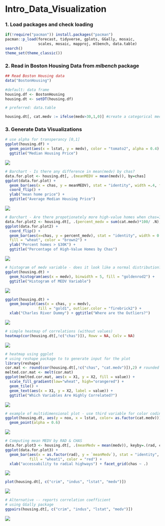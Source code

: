 Intro\_Data\_Visualization
================

### 1\. Load packages and check loading

``` r
if(!require("pacman")) install.packages("pacman")
pacman::p_load(forecast, tidyverse, gplots, GGally, mosaic,
               scales, mosaic, mapproj, mlbench, data.table)
search()
theme_set(theme_classic())
```

### 2\. Read in Boston Housing Data from *mlbench* package

``` r
## Read Boston Housing data
data("BostonHousing")
  
#default: data frame
housing.df <- BostonHousing
housing.dt <- setDT(housing.df)

# preferred: data.table

housing.dt[, cat.medv := ifelse(medv>30,1,0)] #create a categorical medv variable
```

### 3\. Generate Data Visualizations

``` r
# use alpha for transperancy [0,1]
ggplot(housing.df) +
  geom_point(aes(x = lstat, y = medv), color = "tomato2", alpha = 0.4) +
  ggtitle("Median Housing Price")
```

![](README_figs/README-1Scatter-1.png)<!-- -->

``` r
# Barchart - Is there any difference in mean(medv) by chas?
data.for.plot <- housing.dt[, .(meanMEDV = mean(medv)), by=chas]
ggplot(data.for.plot) + 
  geom_bar(aes(x = chas, y = meanMEDV), stat = "identity", width =.4, fill="seagreen") +
  coord_flip() +
  ylab("mean home price") +
  ggtitle("Average Median Housing Price")
```

![](README_figs/README-2Barchart-1.png)<!-- -->

``` r
# Barchart - Are there propotionately more high-value homes when chas=1?
data.for.plot2 <- housing.dt[, .(percent_medv = sum(cat.medv)*100/ .N), keyby=chas]
ggplot(data.for.plot2) +
  coord_flip() +
  geom_bar(aes(x=chas, y = percent_medv), stat = "identity", width = 0.4, 
  fill = "wheat", color = "brown2") +
  ylab("Percent homes > $30K") +
  ggtitle("Percentage of High-Value Homes by Chas")
```

![](README_figs/README-2Barchart-2.png)<!-- -->

``` r
# histogram of medv variable - does it look like a normal distribution?
ggplot(housing.dt) +
  geom_histogram(aes(x = medv), binwidth = 5, fill = "goldenrod2") +
  ggtitle("Histogram of MEDV Variable")
```

![](README_figs/README-3Histogram-1.png)<!-- -->

``` r
ggplot(housing.dt) +
  geom_boxplot(aes(x = chas, y = medv), 
               fill = "gold1", outlier.color = "firebrick2") + 
  xlab("Charles River Dummy") + ggtitle("Where are the Outliers?")
```

![](README_figs/README-4BoxPlot-1.png)<!-- -->

``` r
# simple heatmap of correlations (without values)
heatmap(cor(housing.dt[,!c("chas")]), Rowv = NA, Colv = NA)
```

![](README_figs/README-5Heatmaps-1.png)<!-- -->

``` r
# heatmap using ggplot
# using reshape package to to generate input for the plot 
library(reshape)
cor.mat <- round(cor(housing.dt[,!c("chas", "cat.medv")]),2) # rounded correlation matrix 
melted.cor.mat <- melt(cor.mat) 
ggplot(melted.cor.mat, aes(x = X1, y = X2, fill = value)) + 
  scale_fill_gradient(low="wheat", high="orangered") +
  geom_tile() + 
  geom_text(aes(x = X1, y = X2, label = value)) +
  ggtitle("Which Variables Are Highly Correlated?")
```

![](README_figs/README-5Heatmaps-2.png)<!-- -->

``` r
# example of multidimensional plot - use third variable for color coding
ggplot(housing.dt, aes(y = nox, x = lstat, color= as.factor(cat.medv))) +
  geom_point(alpha = 0.6)
```

![](README_figs/README-6MultiDimensional-1.png)<!-- -->

``` r
# Computing mean MEDV by RAD & CHAS
data.for.plot3 <- housing.dt[, .(meanMedv = mean(medv)), keyby=.(rad, chas)]
ggplot(data.for.plot3) +
  geom_bar(aes(x = as.factor(rad), y = `meanMedv`), stat = "identity", 
           fill = "wheat1", color = "red") +
  xlab("accessability to radial highways") + facet_grid(chas ~ .) 
```

![](README_figs/README-7PanelPlots-1.png)<!-- -->

``` r
plot(housing.dt[, c("crim", "indus", "lstat", "medv")])
```

![](README_figs/README-8ScatterPlotMatrix-1.png)<!-- -->

``` r
# Alternative -- reports correlation coefficient
# using GGally package
ggpairs(housing.dt[, c("crim", "indus", "lstat", "medv")])
```

![](README_figs/README-8ScatterPlotMatrix-2.png)<!-- -->
